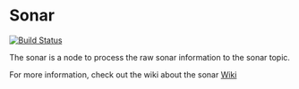 # Sonar

[![Build Status](https://travis-ci.org/Windesheim-Willy/sonar.svg?branch=master)](https://travis-ci.org/Windesheim-Willy/sonar)

The sonar is a node to process the raw sonar information to the sonar topic.

For more information, check out the wiki about the sonar [Wiki](https://windesheim-willy.github.io/WillyWiki/Components/sonar.html)
